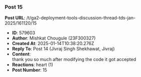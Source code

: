 ### Post 15
**Post URL**: /t/ga2-deployment-tools-discussion-thread-tds-jan-2025/161120/15
- **ID**: 579603
- **Author**: Mishkat Chougule (23F300327)
- **Created At**: 2025-01-14T10:38:20.276Z
- **Reply To**: Post 14 (Jivraj Singh Shekhawat, Jivraj)
- **Content**:  
  thank you so much after modifying the code it got accepted
- **Reactions**: heart (1)
- **Post Number**: 15

